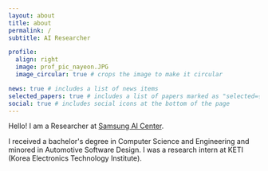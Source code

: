 ```yaml
---
layout: about
title: about
permalink: /
subtitle: AI Researcher

profile:
  align: right
  image: prof_pic_nayeon.JPG
  image_circular: true # crops the image to make it circular

news: true # includes a list of news items
selected_papers: true # includes a list of papers marked as "selected={true}"
social: true # includes social icons at the bottom of the page
---
```


Hello! I am a Researcher at [Samsung AI Center](https://www.sait.samsung.co.kr/saithome/main/main.do).

I received a bachelor's degree in Computer Science and Engineering and minored in Automotive Software Design. I was a research intern at KETI (Korea Electronics Technology Institute).
